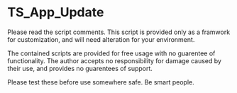 # TS_App_Update

Please read the script comments. This script is provided only as a framwork for customization, and will need alteration for your environment.

The contained scripts are provided for free usage with no guarentee of functionality. The author accepts no responsibility for damage caused by their use, and provides no guarentees of support. 

Please test these before use somewhere safe. Be smart people. 
